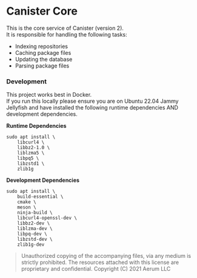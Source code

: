 # Canister Core
This is the core service of Canister (version 2).<br>
It is responsible for handling the following tasks:
* Indexing repositories
* Caching package files
* Updating the database
* Parsing package files

### Development
This project works best in Docker.<br>
If you run this locally please ensure you are on Ubuntu 22.04 Jammy Jellyfish and have installed the following runtime dependencies AND development dependencies.

**Runtime Dependencies**
```
sudo apt install \
	libcurl4 \
	libbz2-1.0 \
	liblzma5 \
	libpq5 \
	libzstd1 \
	zlib1g
```

**Development Dependencies**
```
sudo apt install \
	build-essential \
	cmake \
	meson \
	ninja-build \
	libcurl4-openssl-dev \
	libbz2-dev \
	liblzma-dev \
	libpq-dev \
	libzstd-dev \
	zlib1g-dev
```

> Unauthorized copying of the accompanying files, via any medium is strictly prohibited. The resources attached with this license are proprietary and confidential. Copyright (C) 2021 Aerum LLC
